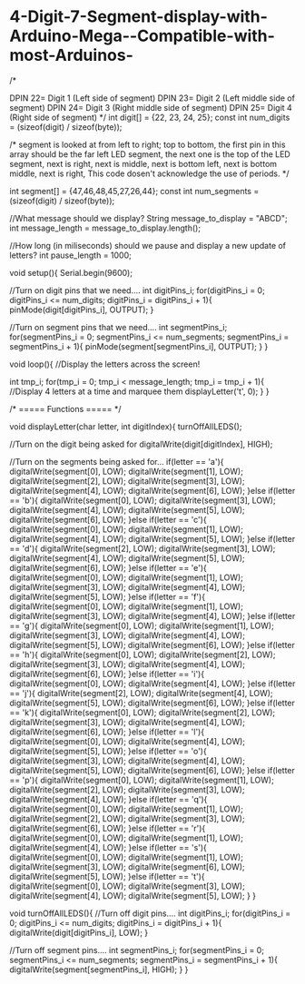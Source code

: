4-Digit-7-Segment-display-with-Arduino-Mega--Compatible-with-most-Arduinos-
===========================================================================

/*

DPIN 22= Digit 1 (Left side of segment)
DPIN 23= Digit 2 (Left middle side of segment)
DPIN 24= Digit 3 (Right middle side of segment)
DPIN 25= Digit 4 (Right side of segment)
*/
int digit[] = {22, 23, 24, 25};
const int num_digits = (sizeof(digit) / sizeof(byte));

/*
  segment is looked at from left to right; top to bottom, the first pin in this array should
  be the far left LED segment, the next one is the top of the LED segment, next is right, next is middle,
  next is bottom left, next is bottom middle, next is right, This code dosen't acknowledge the use of periods.
*/

int segment[] = {47,46,48,45,27,26,44};
const int num_segments = (sizeof(digit) / sizeof(byte));


//What message should we display?
String message_to_display = "ABCD";
int message_length = message_to_display.length();

//How long (in miliseconds) should we pause and display a new update of letters?
int pause_length = 1000;

void setup(){
  Serial.begin(9600);
  
 //Turn on digit pins that we need....
 int digitPins_i;
 for(digitPins_i = 0; digitPins_i <= num_digits; digitPins_i = digitPins_i + 1){
   pinMode(digit[digitPins_i], OUTPUT);
 }
 
 //Turn on segment pins that we need....
 int segmentPins_i;
 for(segmentPins_i = 0; segmentPins_i <= num_segments; segmentPins_i = segmentPins_i + 1){
  pinMode(segment[segmentPins_i], OUTPUT); 
 }
}

void loop(){
 //Display the letters across the screen!

 int tmp_i;
 for(tmp_i = 0; tmp_i < message_length; tmp_i = tmp_i + 1){
  //Display 4 letters at a time and marquee them
   displayLetter('t', 0);
 }
}



/* 
        ===== Functions =====
*/

void displayLetter(char letter, int digitIndex){
   turnOffAllLEDS();
   
   //Turn on the digit being asked for
   digitalWrite(digit[digitIndex], HIGH);
   
   //Turn on the segments being asked for...
     if(letter == 'a'){
      digitalWrite(segment[0], LOW);
      digitalWrite(segment[1], LOW);
      digitalWrite(segment[2], LOW);
      digitalWrite(segment[3], LOW);
      digitalWrite(segment[4], LOW);
      digitalWrite(segment[6], LOW);
     }else if(letter == 'b'){
      digitalWrite(segment[0], LOW);
      digitalWrite(segment[3], LOW);
      digitalWrite(segment[4], LOW);
      digitalWrite(segment[5], LOW);
      digitalWrite(segment[6], LOW);
     }else if(letter == 'c'){
      digitalWrite(segment[0], LOW);
      digitalWrite(segment[1], LOW);
      digitalWrite(segment[4], LOW);
      digitalWrite(segment[5], LOW); 
     }else if(letter == 'd'){
      digitalWrite(segment[2], LOW);
      digitalWrite(segment[3], LOW);
      digitalWrite(segment[4], LOW);
      digitalWrite(segment[5], LOW);
      digitalWrite(segment[6], LOW);
     }else if(letter == 'e'){
      digitalWrite(segment[0], LOW);
      digitalWrite(segment[1], LOW);
      digitalWrite(segment[3], LOW); 
      digitalWrite(segment[4], LOW);
      digitalWrite(segment[5], LOW);
     }else if(letter == 'f'){
      digitalWrite(segment[0], LOW);
      digitalWrite(segment[1], LOW);
      digitalWrite(segment[3], LOW);
      digitalWrite(segment[4], LOW);
     }else if(letter == 'g'){
      digitalWrite(segment[0], LOW);
      digitalWrite(segment[1], LOW);
      digitalWrite(segment[3], LOW);
      digitalWrite(segment[4], LOW);
      digitalWrite(segment[5], LOW);
      digitalWrite(segment[6], LOW);
     }else if(letter == 'h'){
      digitalWrite(segment[0], LOW);
      digitalWrite(segment[2], LOW);
      digitalWrite(segment[3], LOW);
      digitalWrite(segment[4], LOW);
      digitalWrite(segment[6], LOW);
     }else if(letter == 'i'){
      digitalWrite(segment[0], LOW);
      digitalWrite(segment[4], LOW);
     }else if(letter == 'j'){
      digitalWrite(segment[2], LOW);
      digitalWrite(segment[4], LOW);
      digitalWrite(segment[5], LOW);
      digitalWrite(segment[6], LOW);
     }else if(letter == 'k'){
      digitalWrite(segment[0], LOW);
      digitalWrite(segment[2], LOW);
      digitalWrite(segment[3], LOW);
      digitalWrite(segment[4], LOW);
      digitalWrite(segment[6], LOW);
     }else if(letter == 'l'){
      digitalWrite(segment[0], LOW);
      digitalWrite(segment[4], LOW);
      digitalWrite(segment[5], LOW);
     }else if(letter == 'o'){
      digitalWrite(segment[3], LOW);
      digitalWrite(segment[4], LOW);
      digitalWrite(segment[5], LOW);
      digitalWrite(segment[6], LOW);
     }else if(letter == 'p'){
      digitalWrite(segment[0], LOW);
      digitalWrite(segment[1], LOW);
      digitalWrite(segment[2], LOW);
      digitalWrite(segment[3], LOW);
      digitalWrite(segment[4], LOW);
     }else if(letter == 'q'){
       digitalWrite(segment[0], LOW);
      digitalWrite(segment[1], LOW);
      digitalWrite(segment[2], LOW);
      digitalWrite(segment[3], LOW);
      digitalWrite(segment[6], LOW);
     }else if(letter == 'r'){
      digitalWrite(segment[0], LOW);
      digitalWrite(segment[1], LOW);
      digitalWrite(segment[4], LOW);
     }else if(letter == 's'){
       digitalWrite(segment[0], LOW);
      digitalWrite(segment[1], LOW);
      digitalWrite(segment[3], LOW);
      digitalWrite(segment[6], LOW);
      digitalWrite(segment[5], LOW);
     }else if(letter == 't'){
      digitalWrite(segment[0], LOW);
      digitalWrite(segment[3], LOW);
      digitalWrite(segment[4], LOW);
      digitalWrite(segment[5], LOW);
     }
}

void turnOffAllLEDS(){
   //Turn off digit pins....
 int digitPins_i;
 for(digitPins_i = 0; digitPins_i <= num_digits; digitPins_i = digitPins_i + 1){
   digitalWrite(digit[digitPins_i], LOW);
 }
 
 //Turn off segment pins....
 int segmentPins_i;
 for(segmentPins_i = 0; segmentPins_i <= num_segments; segmentPins_i = segmentPins_i + 1){
  digitalWrite(segment[segmentPins_i], HIGH); 
 }
}
